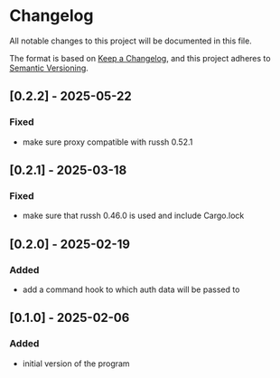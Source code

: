 # Changelog

All notable changes to this project will be documented in this file.

The format is based on [Keep a Changelog](https://keepachangelog.com/en/1.1.0/),
and this project adheres to [Semantic Versioning](https://semver.org/spec/v2.0.0.html).


## [0.2.2] - 2025-05-22

### Fixed
- make sure proxy compatible with russh 0.52.1


## [0.2.1] - 2025-03-18

### Fixed
- make sure that russh 0.46.0 is used and include Cargo.lock


## [0.2.0] - 2025-02-19

### Added
- add a command hook to which auth data will be passed to


## [0.1.0] - 2025-02-06

### Added
- initial version of the program
